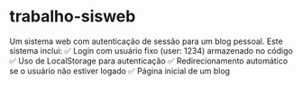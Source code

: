 # trabalho-sisweb
Um sistema web com autenticação de sessão para um blog pessoal.
Este sistema inclui:
✅ Login com usuário fixo (user: 1234) armazenado no código
✅ Uso de LocalStorage para autenticação
✅ Redirecionamento automático se o usuário não estiver logado
✅ Página inicial de um blog
